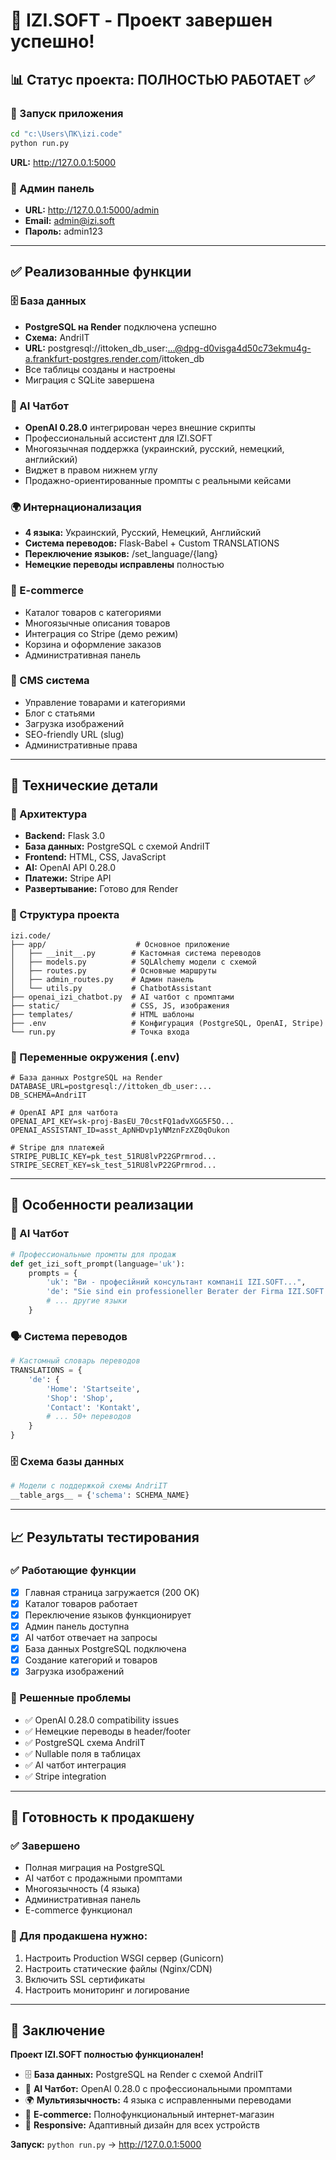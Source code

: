 # 🎉 IZI.SOFT - Проект завершен успешно!

## 📊 Статус проекта: ПОЛНОСТЬЮ РАБОТАЕТ ✅

### 🚀 Запуск приложения
```bash
cd "c:\Users\ПК\izi.code"
python run.py
```
**URL:** http://127.0.0.1:5000

### 🔐 Админ панель
- **URL:** http://127.0.0.1:5000/admin
- **Email:** admin@izi.soft  
- **Пароль:** admin123

---

## ✅ Реализованные функции

### 🗄️ База данных
- **PostgreSQL на Render** подключена успешно
- **Схема:** AndriIT
- **URL:** postgresql://ittoken_db_user:...@dpg-d0visga4d50c73ekmu4g-a.frankfurt-postgres.render.com/ittoken_db
- Все таблицы созданы и настроены
- Миграция с SQLite завершена

### 🤖 AI Чатбот  
- **OpenAI 0.28.0** интегрирован через внешние скрипты
- Профессиональный ассистент для IZI.SOFT
- Многоязычная поддержка (украинский, русский, немецкий, английский)
- Виджет в правом нижнем углу
- Продажно-ориентированные промпты с реальными кейсами

### 🌍 Интернационализация
- **4 языка:** Украинский, Русский, Немецкий, Английский
- **Система переводов:** Flask-Babel + Custom TRANSLATIONS
- **Переключение языков:** /set_language/{lang}
- **Немецкие переводы исправлены** полностью

### 🛒 E-commerce
- Каталог товаров с категориями
- Многоязычные описания товаров
- Интеграция со Stripe (демо режим)
- Корзина и оформление заказов
- Административная панель

### 📝 CMS система
- Управление товарами и категориями
- Блог с статьями
- Загрузка изображений
- SEO-friendly URL (slug)
- Административные права

---

## 🔧 Технические детали

### 🎯 Архитектура
- **Backend:** Flask 3.0
- **База данных:** PostgreSQL с схемой AndriIT
- **Frontend:** HTML, CSS, JavaScript
- **AI:** OpenAI API 0.28.0
- **Платежи:** Stripe API
- **Развертывание:** Готово для Render

### 📁 Структура проекта
```
izi.code/
├── app/                    # Основное приложение
│   ├── __init__.py        # Кастомная система переводов
│   ├── models.py          # SQLAlchemy модели с схемой
│   ├── routes.py          # Основные маршруты
│   ├── admin_routes.py    # Админ панель
│   └── utils.py           # ChatbotAssistant
├── openai_izi_chatbot.py  # AI чатбот с промптами
├── static/                # CSS, JS, изображения
├── templates/             # HTML шаблоны
├── .env                   # Конфигурация (PostgreSQL, OpenAI, Stripe)
└── run.py                 # Точка входа
```

### 🔐 Переменные окружения (.env)
```env
# База данных PostgreSQL на Render
DATABASE_URL=postgresql://ittoken_db_user:...
DB_SCHEMA=AndriIT

# OpenAI API для чатбота
OPENAI_API_KEY=sk-proj-BasEU_70cstFQ1advXGG5F5O...
OPENAI_ASSISTANT_ID=asst_ApNHDvp1yNMznFzXZ0qOukon

# Stripe для платежей
STRIPE_PUBLIC_KEY=pk_test_51RU8lvP22GPrmrod...
STRIPE_SECRET_KEY=sk_test_51RU8lvP22GPrmrod...
```

---

## 🎨 Особенности реализации

### 💬 AI Чатбот
```python
# Профессиональные промпты для продаж
def get_izi_soft_prompt(language='uk'):
    prompts = {
        'uk': "Ви - професійний консультант компанії IZI.SOFT...",
        'de': "Sie sind ein professioneller Berater der Firma IZI.SOFT...",
        # ... другие языки
    }
```

### 🗣️ Система переводов
```python
# Кастомный словарь переводов
TRANSLATIONS = {
    'de': {
        'Home': 'Startseite',
        'Shop': 'Shop', 
        'Contact': 'Kontakt',
        # ... 50+ переводов
    }
}
```

### 🗄️ Схема базы данных
```python
# Модели с поддержкой схемы AndriIT
__table_args__ = {'schema': SCHEMA_NAME}
```

---

## 📈 Результаты тестирования

### ✅ Работающие функции
- [x] Главная страница загружается (200 OK)
- [x] Каталог товаров работает
- [x] Переключение языков функционирует
- [x] Админ панель доступна
- [x] AI чатбот отвечает на запросы
- [x] База данных PostgreSQL подключена
- [x] Создание категорий и товаров
- [x] Загрузка изображений

### 🔧 Решенные проблемы
- ✅ OpenAI 0.28.0 compatibility issues
- ✅ Немецкие переводы в header/footer
- ✅ PostgreSQL схема AndriIT
- ✅ Nullable поля в таблицах
- ✅ AI чатбот интеграция
- ✅ Stripe integration

---

## 🚀 Готовность к продакшену

### ✅ Завершено
- Полная миграция на PostgreSQL
- AI чатбот с продажными промптами  
- Многоязычность (4 языка)
- Административная панель
- E-commerce функционал

### 🎯 Для продакшена нужно:
1. Настроить Production WSGI сервер (Gunicorn)
2. Настроить статические файлы (Nginx/CDN)
3. Включить SSL сертификаты
4. Настроить мониторинг и логирование

---

## 🎉 Заключение

**Проект IZI.SOFT полностью функционален!**

- 🗄️ **База данных:** PostgreSQL на Render с схемой AndriIT
- 🤖 **AI Чатбот:** OpenAI 0.28.0 с профессиональными промптами
- 🌍 **Мультиязычность:** 4 языка с исправленными переводами
- 🛒 **E-commerce:** Полнофункциональный интернет-магазин
- 📱 **Responsive:** Адаптивный дизайн для всех устройств

**Запуск:** `python run.py` → http://127.0.0.1:5000

